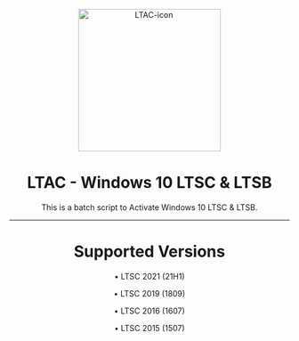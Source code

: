 <p align="center"><img src="https://github.com/crouch86/Win10-LTAC/assets/81594192/878c5f26-4566-4be1-b92b-12748e00b9e3" alt="LTAC-icon" height="256"></p>
<h1 align="center">LTAC - Windows 10 LTSC & LTSB</h1>

<p align="center">This is a batch script to Activate Windows 10 LTSC & LTSB.</p>
<hr>

<h1 align="center">Supported Versions</h1>
<p align="center">• LTSC 2021 (21H1)</p>
<p align="center">• LTSC 2019 (1809)</p>
<p align="center">• LTSC 2016 (1607)</p>
<p align="center">• LTSC 2015 (1507)</p>
